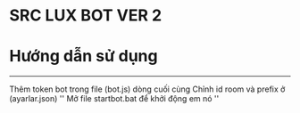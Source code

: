 # SRC LUX BOT VER 2
# Hướng dẫn sử dụng 

---------------------------------

Thêm token bot trong file (bot.js) dòng cuối cùng
Chỉnh id room và prefix ở (ayarlar.json) 
''
Mở file startbot.bat để khởi động em nó
''




